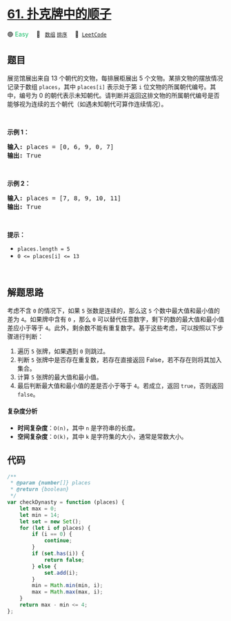 # [61. 扑克牌中的顺子](https://leetcode.cn/problems/bu-ke-pai-zhong-de-shun-zi-lcof)

🟢 <font color=#15bd66>Easy</font>&emsp; 🔖&ensp; [`数组`](/tag/array.md) [`排序`](/tag/sorting.md)&emsp; 🔗&ensp;[`LeetCode`](https://leetcode.cn/problems/bu-ke-pai-zhong-de-shun-zi-lcof)

## 题目

<p>展览馆展出来自 13 个朝代的文物，每排展柜展出 5 个文物。某排文物的摆放情况记录于数组 <code>places</code>，其中 <code>places[i]</code> 表示处于第 <code>i</code> 位文物的所属朝代编号。其中，编号为 0 的朝代表示未知朝代。请判断并返回这排文物的所属朝代编号是否能够视为连续的五个朝代（如遇未知朝代可算作连续情况）。</p>

<p>&nbsp;</p>

<p><strong>示例&nbsp;1：</strong></p>

<pre>
<strong>输入: </strong>places = [0, 6, 9, 0, 7]
<strong>输出: </strong>True
</pre>

<p>&nbsp;</p>

<p><strong>示例&nbsp;2：</strong></p>

<pre>
<strong>输入: </strong>places = [7, 8, 9, 10, 11]
<strong>输出:</strong> True
</pre>

<p>&nbsp;</p>

<p><strong>提示：</strong></p>

<ul>
	<li><code>places.length = 5</code></li>
	<li><code>0 &lt;= places[i] &lt;= 13</code></li>
</ul>

<p>&nbsp;</p>


## 解题思路

考虑不含 `0` 的情况下，如果 `5` 张数是连续的，那么这 `5` 个数中最大值和最小值的差为 `4`。如果牌中含有 `0` ，那么 `0` 可以替代任意数字，剩下的数的最大值和最小值差应小于等于 `4`。此外，剩余数不能有重复数字。基于这些考虑，可以按照以下步骤进行判断：

1. 遍历 `5` 张牌，如果遇到 `0` 则跳过。
2. 判断 `5` 张牌中是否存在重复数，若存在直接返回 False，若不存在则将其加入集合。
3. 计算 `5` 张牌的最大值和最小值。
4. 最后判断最大值和最小值的差是否小于等于 `4`。若成立，返回 `true`，否则返回 `false`。

#### 复杂度分析

- **时间复杂度**：`O(n)`，其中 `n` 是字符串的长度。
- **空间复杂度**：`O(k)`，其中 `k` 是字符集的大小，通常是常数大小。

## 代码

```javascript
/**
 * @param {number[]} places
 * @return {boolean}
 */
var checkDynasty = function (places) {
	let max = 0;
	let min = 14;
	let set = new Set();
	for (let i of places) {
		if (i == 0) {
			continue;
		}
		if (set.has(i)) {
			return false;
		} else {
			set.add(i);
		}
		min = Math.min(min, i);
		max = Math.max(max, i);
	}
	return max - min <= 4;
};
```
